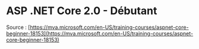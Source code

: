 # ASP .NET Core 2.0 - Débutant

Source : [https://mva.microsoft.com/en-US/training-courses/aspnet-core-beginner-18153](https://mva.microsoft.com/en-US/training-courses/aspnet-core-beginner-18153)



